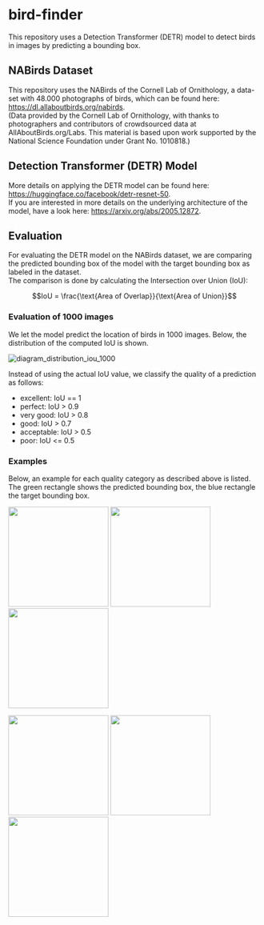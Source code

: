 # bird-finder
This repository uses a Detection Transformer (DETR) model to detect birds in images by predicting a bounding box.

## NABirds Dataset
This repository uses the NABirds of the Cornell Lab of Ornithology, a data-set with 48.000 photographs of birds, which can be found here: https://dl.allaboutbirds.org/nabirds.  
(Data provided by the Cornell Lab of Ornithology, with thanks to photographers and contributors of crowdsourced data at AllAboutBirds.org/Labs. This material is based upon work supported by the National Science Foundation under Grant No. 1010818.)

## Detection Transformer (DETR) Model
More details on applying the DETR model can be found here: https://huggingface.co/facebook/detr-resnet-50.  
If you are interested in more details on the underlying architecture of the model, have a look here: https://arxiv.org/abs/2005.12872.

## Evaluation
For evaluating the DETR model on the NABirds dataset, we are comparing the predicted bounding box of the model with the target bounding box as labeled in the dataset.  
The comparison is done by calculating the Intersection over Union (IoU):  

$$IoU = \frac{\text{Area of Overlap}}{\text{Area of Union}}$$

### Evaluation of 1000 images
We let the model predict the location of birds in 1000 images. Below, the distribution of the computed IoU is shown.

![diagram_distribution_iou_1000](https://github.com/user-attachments/assets/b4c3a9fd-b55e-411b-8449-7103637bd91d)

 Instead of using the actual IoU value, we classify the quality of a prediction as follows:  
- excellent: IoU == 1
- perfect: IoU > 0.9
- very good: IoU > 0.8
- good: IoU > 0.7
- acceptable: IoU > 0.5
- poor: IoU <= 0.5

### Examples
Below, an example for each quality category as described above is listed. The green rectangle shows the predicted bounding box, the blue rectangle the target bounding box.
<p>
    <img width=200 src=https://github.com/user-attachments/assets/fc15b410-9d33-48e6-949e-f5f964460acf></img>
    <img width=200 src=https://github.com/user-attachments/assets/4704790d-80cf-4f2f-9ff0-711f081329ec></img>
    <img width=200 src=https://github.com/user-attachments/assets/9830f0c6-a37d-4dd9-b462-ee56e77b934e></img>
</p>
<p>
    <img width=200 src=https://github.com/user-attachments/assets/7c7590b4-0b1a-4259-8bc6-d2c41198bf6e></img>
    <img width=200 src=https://github.com/user-attachments/assets/c74ef383-9c1d-483f-9844-1dba2c711e8c></img>
    <img width=200 src=https://github.com/user-attachments/assets/01bbdc7a-57bb-4c72-9365-3a119a9eb48e></img>
</p>
